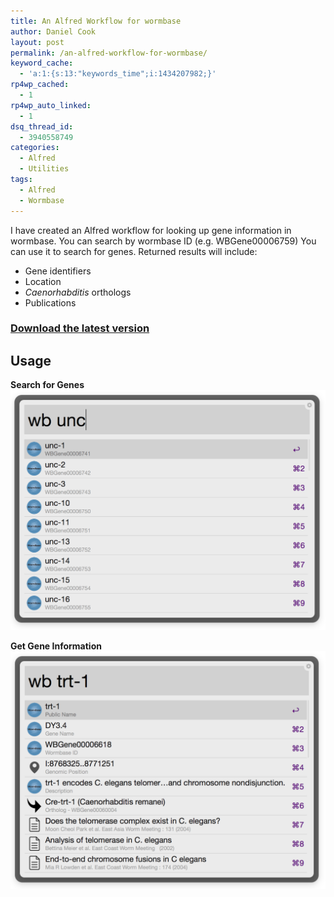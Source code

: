 ```yaml
---
title: An Alfred Workflow for wormbase
author: Daniel Cook
layout: post
permalink: /an-alfred-workflow-for-wormbase/
keyword_cache:
  - 'a:1:{s:13:"keywords_time";i:1434207982;}'
rp4wp_cached:
  - 1
rp4wp_auto_linked:
  - 1
dsq_thread_id:
  - 3940558749
categories:
  - Alfred
  - Utilities
tags:
  - Alfred
  - Wormbase
---
```

I have created an Alfred workflow for looking up gene information in wormbase. You can search by wormbase ID (e.g. WBGene00006759) You can use it to search for genes. Returned results will include:

  * Gene identifiers
  * Location
  * *Caenorhabditis* orthologs
  * Publications

### [Download the latest version][1]

## Usage

**Search for Genes**  
![search][2]

**Get Gene Information**  
![Get Gene Info][3]

 [1]: https://github.com/danielecook/wormbase-alfred/releases/latest
 [2]: http://github.com/danielecook/wormbase-alfred/raw/master/img/search_genes.png
 [3]: http://github.com/danielecook/wormbase-alfred/raw/master/img/get_gene_info.png